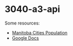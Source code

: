 # 3040-a3-api

Some resources:
- [Manitoba Cities Population](https://www.worldatlas.com/articles/the-10-biggest-cities-in-manitoba.html)
- [Google Docs](https://docs.google.com/document/d/190RQhyFrfty2G9m6SalP8Til6CpHAqHwPjQT6vRB5zk/edit?usp=sharing)
